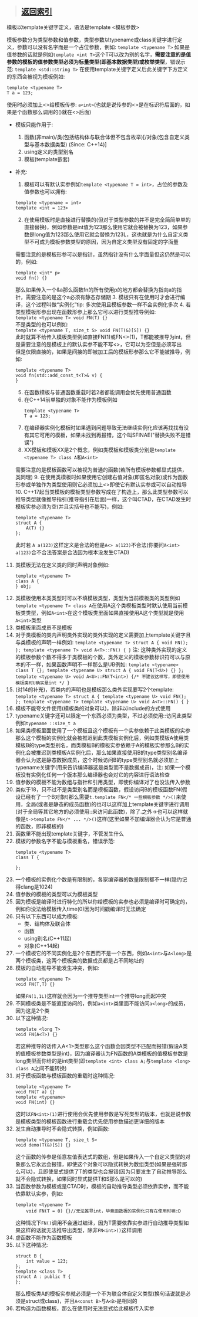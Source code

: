 > ## [返回索引](./index.md)

模板以template关键字定义，语法是template <模板参数>

模板参数分为类型参数和值参数，类型参数以typename或class关键字进行定义，参数可以没有名字而是一个占位参数，例如:
```template <typename T>```
如果是值参数的话就是例如`template <int T>`这个T可以改为别的名字，**需要注意的是值参数的模板的值参数类型必须为标量类型(即基本数据类型)或枚举类型**，错误示范:
```template <std::string T>```
在使用template关键字定义后此关键字下方定义的东西会被视为模板例如:
```
template <typename T>
T a = 123;
```
使用时必须加上\<\>给模板传参: ```a<int>```(也就是说传参的<>是在标识符后面的，如果是个函数那么调用的()就在<>后面)

- 模板只能作用于:
	1. 函数(非main)/类(包括结构体与联合体但不包含枚举)\[/对象(包含自定义类型与基本数据类型) (Since: C++14)\]
	2. using定义的类型别名
	3. 模板(template嵌套)
- 补充:
    1. 模板可以有默认实参例如`template <typename T = int>`，占位的参数及值参数也可以拥有:
	```
	template <typename = int>
	template <int = 123>
	```
    2. 在使用模板时是直接进行替换的(但对于类型参数的并不是完全简简单单的直接替换)，例如参数是int值为123那么使用它就会被替换为123，如果参数是long值为123那么使用它就会替换为123L，这也就是为什么自定义类型不可成为模板参数类型的原因，因为自定义类型没有固定的字面量

	需要注意的是模板形参可以是指针，虽然指针没有什么字面量但这仍然是可以的，例如:
	```
	template <int* p>
	void fn() {}
	```
	那么如果传入一个&a那么函数fn的所有使用p的地方都会替换为指向a的指针，需要注意的是这个a必须有静态存储期
    3. 模板只有在使用时才会进行编译，这个过程叫做“实例化”tip: 多次使用且模板参数一样不会实例化多次
    4. 若类型模板形参出现在函数形参上那么它可以进行类型推导例如:  
        ```
        template <typename T>
        void FN(T) {}
        ```  
        不是类型的也可以例如:  
        ```
        template <typename T, size_t S>
        void FN(T(&)[S]) {}
        ```  
        此时就算不给传入模板类型例如直接FN(1)或FN\<\>(1)，T都能被推导为int，但是需要注意的是模板上的默认实参不能不写\<\>，它可以为空但是必须写出  
	但是仅限直接的，如果是间接的即被加工后的模板形参那么它不能被推导，例如:
	```
	template <typename T>
	void fn(std::add_const_t<T>& v) {
	}
	```
    5. 在函数模板与普通函数重载时若2者都能调用会优先使用普通函数
    6. 在C++14前单独的对象不能作为模板例如
        ```
        template <typename T>
        T a = 123;
        ```
    7. 在编译器实例化模板时如果遇到问题导致无法继续实例化应该再找找有没有其它可用的模板，如果未找到再报错，这个叫SFINAE("替换失败不是错误")
    8. XX模板和模板XX是2个概念，例如类模板和模板类分别是`template <typename T> class A`和`A<int>`

	需要注意的是模板函数可以被视为普通的函数(若所有模板参数都显式提供，类同理)
    9. 在使用类模板时如果使用它创建右值对象(即匿名对象)或作为函数形参或单独作为类型使用则它必须加上\<\>即使它有默认实参或可以自动推导
    10. C++17起当类模板的模板类型参数写成在了构造上，那么此类型参数可以推导类型就像推导指引(推导指引在后面)一样，这个叫CTAD，在CTAD发生时模板实参必须为空(并且尖括号也不能写)，例如:
	```
	template <typename T>
	struct A {
		A(T) {}
	};
	```
	此时若 `A a(123)`这样定义是合法的但是`A<> a(123)`不合法(你要问`A<int> a(123)`合不合法答案是合法因为根本没发生CTAD)
11. 类模板无法在定义类的同时声明对象例如:
    ```
	template <typename T>
    class A {
    } obj;
    ```
12. 类模板使用本类类型时可以不填模板类型，类型为当前模板类的类型例如`template <typename T> class A`在使用A这个类模板类型时默认使用当前模板类类型，例如`A<int>`在这个模板类里面如果直接使用A这个类型就是使用`A<int>`类型
13. 类模板里面成员不是模板
14. 对于类模板的类内声明类外实现的类外实现的定义需要加上template关键字且与类模板的声明一样例如:
        ```
        template <typename T>
        struct A {
        void FN();
        };
        template <typename T>
        void A<T>::FN() {
        }
        ```
        注: 这种类外实现的定义的模板参数个数不得多于类模板的个数，类外定义的模板参数标识符可以与原本的不一样，如果函数声明不一样那么是UB例如:
        ```
        template <typename> class T {};
        template <typename U>
        struct A {
            void FN(T<U>) {}
        };
        template <typename U>
        void A<U>::FN(T<int>) {/* 不建议这样写，即使使用模板类时U确实是int */
        }
        ```
15. (对14的补充)，若类内的声明也是模板那么类外实现要写2个template:
        ```
        template <typename T>
        struct A {
        template <typename U>
            void FN();
        };
        template <typename T>
        template <typename U>
        void A<T>::FN() {
        }
        ```
16. 模板不能夸文件使用(模板类的对象可以)，除非以include的方式使用
17. typename关键字还可以限定一个东西必须为类型，不过必须使用::访问此类型例如`typename ::size_t a`
18. 如果类模板里面使用了一个模板且这个模板有一个实参依赖于此类模板的实参那么这个模板的实例化就会被推迟到此类模板实例化后，例如类模板A使用类模板B的type类型别名，而类模板B的模板实参依赖于A的模板实参那么B的实例化会被推迟到类模板A实例化后，那么如果直接使用B的type类型别名编译器会认为这是静态数据成员，这个时候访问B的type类型别名就必须加上typename关键字(用来告诉编译器这是类型而不是数据成员)，注: 如果一个模板没有实例化任何一个版本那么编译器也会对它的内容进行语法检查
19. 值参数的模板不能为数组与指针和引用类型，即使你编译对了也没法传入参数
20. 类似于18，只不过不是类型别名而是模板函数，假设访问B的模板函数FN(假设已经有了一个B对象t)那么需要`t.template FN</* 一些模板参数 */>()`来使用，全局(或者是静态的成员函数)的也可以这样加上template关键字进行调用(对于全局等其它地方的必须使用::来访问此函数)，除了.之外->也可以这样就像是`t->template FN</* ... */>()`这样(这里如果不加编译器会认为它是普通的函数，即非模板的)
 21. 函数里不能出现template关键字，不管发生什么
 22. 模板的参数名字不能与模板重名，错误示范:
        ```
        template <typename T>
        class T {
            
        };
        ```
23. 一个模板的实例化个数是有限制的，各家编译器的数量限制都不一样(隐约记得clang是1024)
24. 值参数的模板的类型可以为模板类型
25. 因为模板是编译时进行特化的所以你给模板的实参也必须是编译时可确定的，例如你没法给模板传入time(0)因为时间戳编译时无法确定
26. 只有以下东西可以成为模板:
	- 类、结构体及联合体
	- 函数
	- using别名(C++11起)
	- 对象(C++14起)
27. 一个模板它的不同实例化是2个东西而不是一个东西，例如`A<int>`与`A<long>`是两个模板类，这两个模板类的数据成员都是占不同地址的
28. 模板的自动推导不能发生冲突，例如:
	```
	template <typename T>
	void FN(T,T) {}
	```
	如果`FN(1,1L)`这样就会因为一个推导类型int一个推导long而起冲突
29. 不同模板类是不能直接访问的，例如`a<int>`类里面不能访问`a<long>`的成员，因为这是2个类
30. 以下这种情况:
	```
	template <long T>
	void FN(A<T>) {}
	```
	若这种推导的话传入A<1>类型那么这个函数会因类型不匹配而报错(假设A类的值模板参数类型是int)，因为编译器认为FN函数的A类模板的值模板参数是long类型而你给的是int类型(即`template <int> class A;`与`template <long> class A`之间不能转换)
31. 对于模板函数与模板函数的重载时这种情况:
	```
	template <typename T>
	void FN(T a) {}
	template <typename>
	void FN(int) {}
	```
	这时以`FN<int>(1)`进行使用会优先使用参数是写死类型的版本，也就是说参数是模板类型的模板函数进行重载会优先使用参数描述更详细的版本
32. 发生自动推导时不会隐式转换，例如函数:
	```
	template <typename T, size_t S>
	void demo(T(&)[S]) {}
	```
	这个函数的传参是任意左值表达式的数组，但是如果传入一个自定义类型的对象那么它永远会报错，即使这个对象可以隐式转换为数组类型(如果是强转那么可以)，且即使显式提供了T的类型也会报错(因为只要发生了自动推导那么就不会隐式转换，如果同时显式提供T和S那么是可以的)
33. 当函数参数为模板或是CTAD时，模板的自动推导类型必须依靠实参，而不能依靠默认实参，例如:
	```
	template <typename T>
		void FN(T = 0) {}//无法推导int，毕竟函数板的实例化只有在使用时嘛:D
	```
	这种情况下`FN()`调用不会通过编译，因为T需要依靠实参进行自动推导类型如果这样的话就无法推导出类型，除非`FN<int>()`这样调用
34. 虚函数不能作为函数模板
35. 以下这种情况:
	```
	struct B {
		int value = 123;
	};
	template <class T>
	struct A : public T {
	};
	```
	那么模板类A的模板实参就必须是一个不为联合体自定义类型(换句话说就是必须是struct或class)，并且`A<const B>`与`A<B>`是相同的
36. 若构造为函数模板，那么在使用时无法显式给此模板传入实参